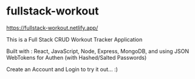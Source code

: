 # fullstack-workout
https://fullstack-workout.netlify.app/

This is a Full Stack CRUD Workout Tracker Application

Built with : React, JavaScript, Node, Express, MongoDB, 
and using JSON WebTokens for Authen (with Hashed/Salted Passwords)

Create an Account and Login to try it out... :)
